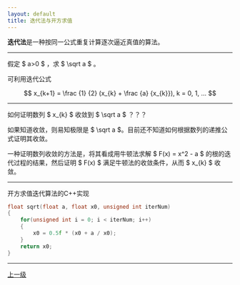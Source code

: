 ```yaml
---
layout: default
title: 迭代法与开方求值
---
```


**迭代法**是一种按同一公式重复计算逐次逼近真值的算法。

* * *

假定 $ a>0 $ ，求 $ \sqrt a $ 。

可利用迭代公式

$$ x_{k+1} = \frac {1} {2} (x_{k} + \frac {a} {x_{k}}), k = 0, 1, ... $$

* * *

如何证明数列 $ x_{k} $ 收敛到 $ \sqrt a $ ？？？

如果知道收敛，则易知极限是 $ \sqrt a $。目前还不知道如何根据数列的递推公式证明其收敛。

一种证明数列收敛的方法是，将其看成用牛顿法求解 $ F(x) = x^2 - a $ 的根的迭代过程的结果，然后证明 $ F(x) $ 满足牛顿法的收敛条件，从而 $ x_{k} $ 收敛。

* * *

开方求值迭代算法的C++实现
```C++   
float sqrt(float a, float x0, unsigned int iterNum)
{
    for(unsigned int i = 0; i < iterNum; i++)
    {
        x0 = 0.5f * (x0 + a / x0);
    }
    return x0;
}
```

* * *

[上一级](./../index.html)
